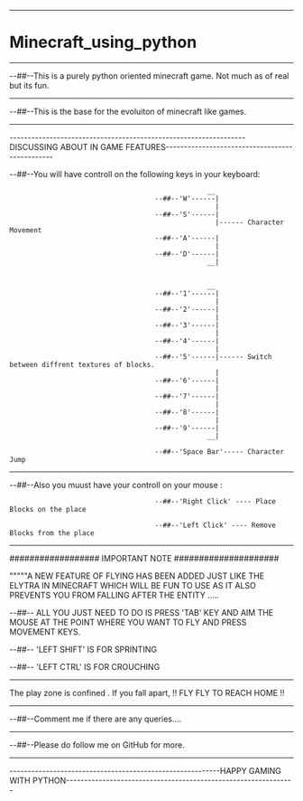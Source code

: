 ------------------------------------------------------------------------------------------------------------------------------------------------

# Minecraft_using_python

-------------------------------------------------------------------------------------------------------------------------------------------------

--##--This is a purely python oriented minecraft game. Not much as of real but its fun.

-------------------------------------------------------------------------------------------------------------------------------------------------

--##--This is the base for the evoluiton of minecraft like games.

-------------------------------------------------------------------------------------------------------------------------------------------------

-----------------------------------------------------------------DISCUSSING ABOUT IN GAME FEATURES-----------------------------------------------

--##--You will have controll on the following keys in your keyboard:

                                                     __
                                        --##--'W'------|
                                                       |
                                        --##--'S'------|
                                                       |------ Character Movement
                                        --##--'A'------|
                                                       |
                                        --##--'D'------|
                                                     __|
                                                     
                                                     
                                                     __
                                        --##--'1'------|
                                                       |
                                        --##--'2'------|
                                                       |
                                        --##--'3'------|
                                                       |
                                        --##--'4'------|
                                                       |
                                        --##--'5'------|------ Switch between diffrent textures of blocks.
                                                       |
                                        --##--'6'------|
                                                       |
                                        --##--'7'------|
                                                       |
                                        --##--'8'------|
                                                       |
                                        --##--'9'------|
                                                     __|
                                                     
                                        --##--'Space Bar'----- Character Jump

-------------------------------------------------------------------------------------------------------------------------------------------------

--##--Also you muust have your controll on your mouse :

                                        --##--'Right Click' ---- Place Blocks on the place 
                                        
                                        --##--'Left Click' ---- Remove Blocks from the place 
-------------------------------------------------------------------------------------------------------------------------------------------------

################## IMPORTANT NOTE #####################

"""""A NEW FEATURE OF FLYING HAS BEEN ADDED JUST LIKE THE ELYTRA IN MINECRAFT WHICH WILL BE FUN TO USE AS IT ALSO PREVENTS YOU FROM FALLING AFTER THE ENTITY .....

--##-- ALL YOU JUST NEED TO DO IS PRESS 'TAB' KEY AND AIM THE MOUSE AT THE POINT WHERE YOU WANT TO FLY AND PRESS MOVEMENT KEYS.

--##-- 'LEFT SHIFT' IS FOR SPRINTING

--##-- 'LEFT CTRL' IS FOR CROUCHING
                                        
-------------------------------------------------------------------------------------------------------------------------------------------------

The play zone is confined . If you fall apart, !!  FLY FLY TO REACH HOME  !!

-------------------------------------------------------------------------------------------------------------------------------------------------

--##--Comment me if there are any queries....

-------------------------------------------------------------------------------------------------------------------------------------------------

--##--Please do follow me on GitHub for more.

-------------------------------------------------------------------------------------------------------------------------------------------------

----------------------------------------------------------HAPPY GAMING WITH  PYTHON---------------------------------------------------------------

